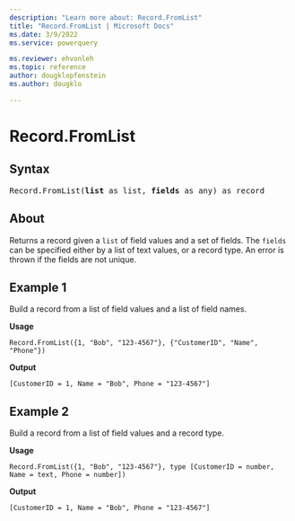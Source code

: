```yaml
---
description: "Learn more about: Record.FromList"
title: "Record.FromList | Microsoft Docs"
ms.date: 3/9/2022
ms.service: powerquery

ms.reviewer: ehvonleh
ms.topic: reference
author: dougklopfenstein
ms.author: dougklo

---
```

# Record.FromList

## Syntax

<pre>
Record.FromList(<b>list</b> as list, <b>fields</b> as any) as record
</pre>
  
## About

Returns a record given a `list` of field values and a set of fields. The `fields` can be specified either by a list of text values, or a record type. An error is thrown if the fields are not unique.

## Example 1

Build a record from a list of field values and a list of field names.

**Usage**

```powerquery-m
Record.FromList({1, "Bob", "123-4567"}, {"CustomerID", "Name", "Phone"})
```

**Output**

`[CustomerID = 1, Name = "Bob", Phone = "123-4567"]`

## Example 2

Build a record from a list of field values and a record type.

**Usage**

```powerquery-m
Record.FromList({1, "Bob", "123-4567"}, type [CustomerID = number, Name = text, Phone = number])
```

**Output**

`[CustomerID = 1, Name = "Bob", Phone = "123-4567"]`
